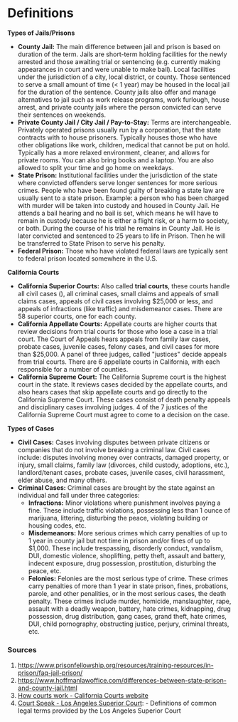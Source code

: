 # Definitions

**Types of Jails/Prisons**
  * **County Jail:** The main difference between jail and prison is based on duration of the term. Jails are short-term holding facilities for the newly arrested and those awaiting trial or sentencing (e.g. currently making appearances in court and were unable to make bail). Local facilities under the jurisdiction of a city, local district, or county. Those sentenced to serve a small amount of time (< 1 year) may be housed in the local jail for the duration of the sentence. County jails also offer and manage alternatives to jail such as work release programs, work furlough, house arrest, and private county jails where the person convicted can serve their sentences on weekends. 
  * **Private County Jail / City Jail / Pay-to-Stay:** Terms are interchangeable. Privately operated prisons usually run by a corporation, that the state contracts with to house prisoners. Typically houses those who have other obligations like work, children, medical that cannot be put on hold. Typically has a more relaxed environment, cleaner, and allows for private rooms. You can also bring books and a laptop. You are also allowed to split your time and go home on weekdays. 
  * **State Prison:** Institutional facilities under the jurisdiction of the state where convicted offenders serve longer sentences for more serious crimes. People who have been found guilty of breaking a state law are usually sent to a state prison. 
Example: a person who has been charged with murder will be taken into custody and housed in County Jail. He attends a bail hearing and no bail is set, which means he will have to remain in custody because he is either a flight risk, or a harm to society, or both. During the course of his trial he remains in County Jail. He is later convicted and sentenced to 25 years to life in Prison. Then he will be transferred to State Prison to serve his penalty.
  * **Federal Prison:** Those who have violated federal laws are typically sent to federal prison located somewhere in the U.S. 

**California Courts**
  * **California Superior Courts:** Also called **trial courts**, these courts handle all civil cases (), all criminal cases, small claims and appeals of small claims cases, appeals of civil cases involving $25,000 or less, and appeals of infractions (like traffic) and misdemeanor cases. There are 58 superior courts, one for each county. 
  * **California Appellate Courts:** Appellate courts are higher courts that review decisions from trial courts for those who lose a case in a trial court.  The Court of Appeals hears appeals from family law cases, probate cases, juvenile cases, felony cases, and civil cases for more than $25,000. A panel of three judges, called "justices" decide appeals from trial courts. There are 6 appellate courts in California, with each responsible for a number of counties. 
  * **California Supreme Court:** The California Supreme court is the highest court in the state. It reviews cases decided by the appellate courts, and also hears cases that skip appellate courts and go directly to the California Supreme Court. These cases consist of death penalty appeals and disciplinary cases involving judges. 4 of the 7 justices of the California Supreme Court must agree to come to a decision on the case.
 
**Types of Cases**
  * **Civil Cases:** Cases involving disputes between private citizens or companies that do not involve breaking a criminal law. Civil cases include: disputes involving money over contracts, damaged property, or injury, small claims, family law (divorces, child custody, adoptions, etc.), landlord/tenant cases, probate cases,  juvenile cases, civil harassment, elder abuse, and many others. 
  * **Criminal Cases:** Criminal cases are brought by the state against an individual and fall under three categories: 
    * **Infractions:** Minor violations where punishment involves paying a fine. These include traffic violations, possessing less than 1 ounce of marijuana, littering, disturbing the peace, violating building or housing codes, etc. 
    * **Misdemeanors:** More serious crimes which carry penalties of up to 1 year in county jail but not time in prison and/or fines of up to $1,000. These include trespassing, disorderly conduct, vandalism, DUI, domestic violence, shoplifting, petty theft, assault and battery, indecent exposure, drug possession, prostitution, disturbing the peace, etc. 
    * **Felonies:** Felonies are the most serious type of crime. These crimes carry penalties of more than 1 year in state prison, fines, probations, parole, and other penalities, or in the most serious cases, the death penalty. These crimes include murder, homicide, manslaughter, rape, assault with a deadly weapon, battery, hate crimes, kidnapping, drug possession, drug distribution, gang cases, grand theft, hate crimes, DUI, child pornography, obstructing justice, perjury, criminal threats, etc. 
  
  
### Sources
1. https://www.prisonfellowship.org/resources/training-resources/in-prison/faq-jail-prison/
2. https://www.hoffmanlawoffice.com/differences-between-state-prison-and-county-jail.html
3. [How courts work - California Courts website](http://www.courts.ca.gov/998.htm)
4. [Court Speak - Los Angeles Superior Court](http://www.lacourt.org/newsmedia/Uploads/14200972484357MediaGlossary-pdf_Layout1.pdf):  - Definitions of common legal terms provided by the Los Angeles Superior Court
